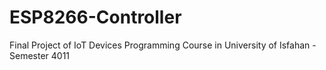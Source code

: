 # ESP8266-Controller
Final Project of IoT Devices Programming Course in University of Isfahan - Semester 4011
